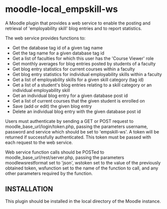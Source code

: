 moodle-local_empskill-ws
========================

A Moodle plugin that provides a web service to enable the posting and retrieval of 'employability skill' blog entries and to report statistics.

The web service provides functions to:
  - Get the database tag id of a given tag name
  - Get the tag name for a given database tag id
  - Get a list of faculties for which this user has the 'Course Viewer' role
  - Get monthly averages for blog entries posted by students of a faculty
  - Get blog entry statistics for current courses within a faculty
  - Get blog entry statistics for individual employability skills within a faculty
  - Get a list of employability skills for a given skill category (tag id)
  - Get a list of a student's blog entries relating to a skill category or an individual employability skill
  - Get an individual blog entry for a given database post id
  - Get a list of current courses that the given student is enrolled on
  - Save (add or edit) the given blog entry
  - Delete an individual blog entry with the given database post id

Users must authenticate by sending a GET or POST request to moodle_base_url/login/token.php, passing the parameters username, password and service which should be set to 'empskill-ws'. A token will be returned if successfully authenticated. This token must be passed with each request to the web service.

Web service function calls should be POSTed to moodle_base_url/rest/server.php, passing the parameters moodlewsrestformat set to 'json', wstoken set to the value of the previously obtained token, wsfunction set to the name of the function to call, and any other parameters required by the function.

<h2>INSTALLATION</h2>
This plugin should be installed in the local directory of the Moodle instance.
